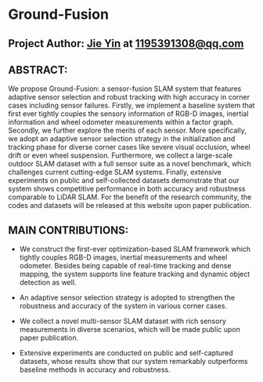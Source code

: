 # Ground-Fusion

## Project Author: [Jie Yin](https://github.com/sjtuyinjie?tab=repositories) at 1195391308@qq.com


## ABSTRACT:

We propose Ground-Fusion: a sensor-fusion SLAM system that features adaptive sensor selection and robust tracking with high accuracy in corner cases including sensor failures. Firstly, we implement a baseline system that first ever tightly couples the sensory information of RGB-D images, inertial information and wheel odometer measurements within a factor graph. Secondly, we further explore the merits of each sensor. More specifically, we adopt an adaptive sensor selection strategy in the initialization and tracking phase for diverse corner cases like severe visual occlusion, wheel drift or even wheel suspension. Furthermore, we collect a large-scale outdoor SLAM dataset with a full sensor suite as a novel benchmark, which challenges current cutting-edge SLAM systems. Finally, extensive experiments on public and self-collected datasets demonstrate that our system shows competitive performance in both accuracy and robustness comparable to LiDAR SLAM. For the benefit of the research community, the codes and datasets will be released at this website upon paper publication.

## MAIN CONTRIBUTIONS:

* We construct the first-ever optimization-based SLAM framework which tightly couples RGB-D images, inertial measurements and wheel odometer. Besides being capable of real-time tracking and dense mapping, the system supports line feature tracking and dynamic object detection as well.

 * An adaptive sensor selection strategy is adopted to strengthen the robustness and accuracy of the system in various corner cases. 

 * We collect a novel multi-sensor SLAM dataset with rich sensory measurements in diverse scenarios, which will be made public upon paper publication.


* Extensive experiments are conducted on public and self-captured datasets, whose results show that our system remarkably outperforms baseline methods in accuracy and robustness.
